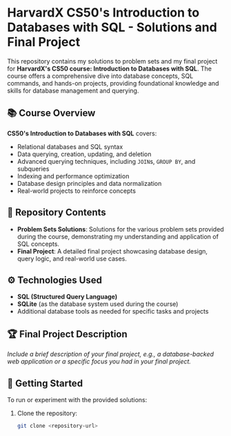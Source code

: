 # HarvardX CS50's Introduction to Databases with SQL - Solutions and Final Project

This repository contains my solutions to problem sets and my final project for **HarvardX's CS50 course: Introduction to Databases with SQL**. The course offers a comprehensive dive into database concepts, SQL commands, and hands-on projects, providing foundational knowledge and skills for database management and querying.

## 📚 Course Overview
**CS50's Introduction to Databases with SQL** covers:
- Relational databases and SQL syntax
- Data querying, creation, updating, and deletion
- Advanced querying techniques, including `JOIN`s, `GROUP BY`, and subqueries
- Indexing and performance optimization
- Database design principles and data normalization
- Real-world projects to reinforce concepts

## 📂 Repository Contents
- **Problem Sets Solutions**: Solutions for the various problem sets provided during the course, demonstrating my understanding and application of SQL concepts.
- **Final Project**: A detailed final project showcasing database design, query logic, and real-world use cases.

## ⚙️ Technologies Used
- **SQL (Structured Query Language)**
- **SQLite** (as the database system used during the course)
- Additional database tools as needed for specific tasks and projects

## 🏆 Final Project Description
*Include a brief description of your final project, e.g., a database-backed web application or a specific focus you had in your final project.*

## 🚀 Getting Started
To run or experiment with the provided solutions:
1. Clone the repository:
   ```bash
   git clone <repository-url>
